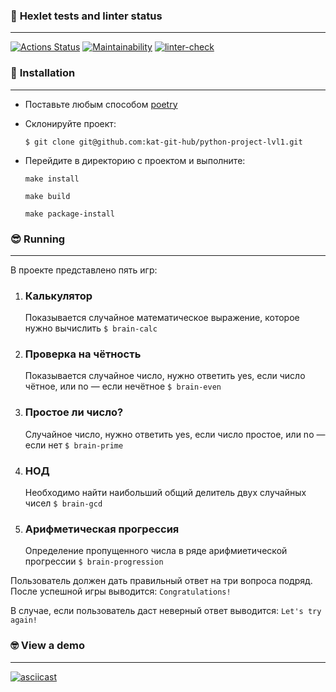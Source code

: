 ### 🌚 **Hexlet tests and linter status**

----

[![Actions Status](https://github.com/kat-git-hub/python-project-lvl1/workflows/hexlet-check/badge.svg)](https://github.com/kat-git-hub/python-project-lvl1/actions)      [![Maintainability](https://api.codeclimate.com/v1/badges/7493d85bfc45f83da860/maintainability)](https://codeclimate.com/github/kat-git-hub/python-project-lvl1/maintainability)      [![linter-check](https://github.com/kat-git-hub/python-project-lvl1/actions/workflows/linter-check.yml/badge.svg)](https://github.com/kat-git-hub/python-project-lvl1/actions/workflows/linter-check.yml)



### 🤔 **Installation**

----

- Поставьте любым способом [poetry](https://python-poetry.org/docs/#installation)

- Склонируйте проект:

  `$ git clone git@github.com:kat-git-hub/python-project-lvl1.git`

- Перейдите в директорию с проектом и выполните:

  `make install`

  `make build`

  `make package-install`



### 😎 **Running**

-----

В проекте представлено пять игр:

1. ### <b>Калькулятор</b>

   Показывается случайное математическое выражение, которое нужно вычислить
   `$ brain-calc`

2. ### <b>Проверка на чётность</b> 

   Показывается случайное число, нужно ответить yes, если число чётное, или no — если нечётное
   `$ brain-even`

3. ### <b>Простое ли число?</b> 

   Случайное число, нужно ответить yes, если число простое, или no — если нет
   `$ brain-prime`

4. ### <b>НОД</b> 

   Необходимо найти наибольший общий делитель двух случайных чисел
   `$ brain-gcd` 

5. ### <b>Арифметическая прогрессия</b> 

   Определение пропущенного числа в ряде арифмиетической прогрессии
   `$ brain-progression`



Пользователь должен дать правильный ответ на три вопроса подряд. После успешной игры  выводится:
`Congratulations!`

В случае, если пользователь даст неверный ответ выводится:
`Let's try again!`



### 🤓 **View a demo**

---

[![asciicast](https://asciinema.org/a/UHKgVUJ6pQOnxrREOfKTbolsp.svg)](https://asciinema.org/a/UHKgVUJ6pQOnxrREOfKTbolsp)
